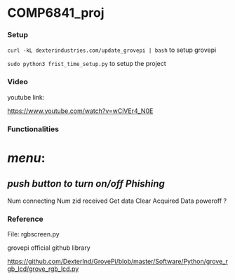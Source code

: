 # COMP6841_proj
### **Setup**

`
curl -kL dexterindustries.com/update_grovepi | bash
`
to setup grovepi

`
sudo python3 frist_time_setup.py
`
to setup the project

### **Video**
youtube link:

https://www.youtube.com/watch?v=wCiVEr4_N0E

### **Functionalities**
# *menu*:
  ## ***push button to turn on/off Phishing***
  Num connecting
  Num zid received
  Get data
  Clear Acquired Data
  poweroff ?



### **Reference**

File: rgbscreen.py

grovepi official github library

https://github.com/DexterInd/GrovePi/blob/master/Software/Python/grove_rgb_lcd/grove_rgb_lcd.py

